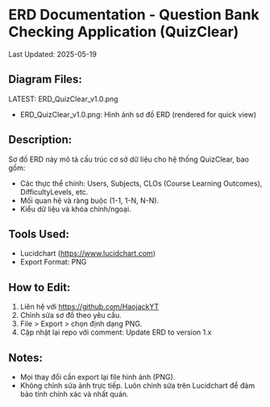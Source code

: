# ERD Documentation - Question Bank Checking Application (QuizClear)
Last Updated: 2025-05-19

## Diagram Files:
LATEST: ERD_QuizClear_v1.0.png
- ERD_QuizClear_v1.0.png: Hình ảnh sơ đồ ERD (rendered for quick view)

## Description:
Sơ đồ ERD này mô tả cấu trúc cơ sở dữ liệu cho hệ thống QuizClear, bao gồm:
- Các thực thể chính: Users, Subjects, CLOs (Course Learning Outcomes), DifficultyLevels, etc.
- Mối quan hệ và ràng buộc (1-1, 1-N, N-N).
- Kiểu dữ liệu và khóa chính/ngoại.

## Tools Used:
- Lucidchart (https://www.lucidchart.com)
- Export Format: PNG

## How to Edit:
1. Liên hệ với https://github.com/HaojackYT
2. Chỉnh sửa sơ đồ theo yêu cầu.
3. File > Export > chọn định dạng PNG.
4. Cập nhật lại repo với comment: Update ERD to version 1.x

## Notes:
- Mọi thay đổi cần export lại file hình ảnh (PNG).
- Không chỉnh sửa ảnh trực tiếp. Luôn chỉnh sửa trên Lucidchart để đảm bảo tính chính xác và nhất quán.